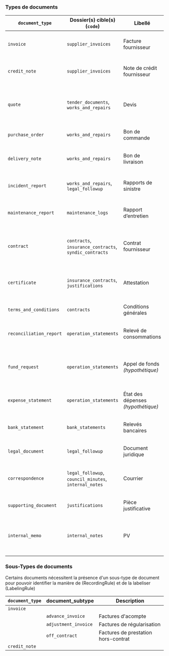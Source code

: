 ### Types de documents

| `document_type`         | Dossier(s) cible(s) (`code`)                           | Libellé                            | Description / Usage                                          |
| ----------------------- | ------------------------------------------------------ | ---------------------------------- | ------------------------------------------------------------ |
| `invoice`               | `supplier_invoices`                                    | Facture fournisseur                | Document comptable à comptabiliser et réconcilier            |
| `credit_note`           | `supplier_invoices`                                    | Note de crédit fournisseur         | Note de crédit liée à une facture précédente                 |
| `quote`                 | `tender_documents`, `works_and_repairs`                | Devis                              | Proposition chiffrée, rattachable à un dossier travaux ou sinistre |
| `purchase_order`        | `works_and_repairs`                                    | Bon de commande                    | Validation d’engagement de dépenses                          |
| `delivery_note`         | `works_and_repairs`                                    | Bon de livraison                   | Justifie qu’un service ou une marchandise a été livré        |
| `incident_report`       | `works_and_repairs`, `legal_followup`                  | Rapports de sinistre               | Document décrivant un problème ou dégât                      |
| `maintenance_report`    | `maintenance_logs`                                     | Rapport d’entretien                | Suivi régulier, ex. extincteurs, ascenseurs                  |
| `contract`              | `contracts`, `insurance_contracts`, `syndic_contracts` | Contrat fournisseur                | Engagement contractuel formel (nettoyage, assurance, etc.)   |
| `certificate`           | `insurance_contracts`, `justifications`                | Attestation                        | Preuve de conformité, certificat de contrôle ou d’assurance  |
| `terms_and_conditions`  | `contracts`                                            | Conditions générales               | Pièce annexe souvent non pertinente                          |
| `reconciliation_report` | `operation_statements`                                 | Relevé de consommations            | Répartition ou données de consommation (eau, gaz…)           |
| `fund_request`          | `operation_statements`                                 | Appel de fonds *(hypothétique)*    | Document sollicitant un paiement d'avance ou une participation |
| `expense_statement`     | `operation_statements`                                 | État des dépenses *(hypothétique)* | Détail ou synthèse des charges engagées                      |
| `bank_statement`        | `bank_statements`                                      | Relevés bancaires                  | Mouvement sur compte bancaire de l’ACP                       |
| `legal_document`        | `legal_followup`                                       | Document juridique                 | Assignation, ordonnance, etc.                                |
| `correspondence`        | `legal_followup`, `council_minutes`, `internal_notes`  | Courrier                           | Message utile, libre ou informatif (sans pièce formelle)     |
| `supporting_document`   | `justifications`                                       | Pièce justificative                | RIB, Kbis, attestation URSSAF, etc.                          |
| `internal_memo`         | `internal_notes`                                       | PV                                 | Notes produites par l'application ou une personne de l'équipe |



### Sous-Types de documents

Certains documents nécessitent la présence d'un sous-type de document pour pouvoir identifier la manière de (RecordingRule) et de la labeliser (LabelingRule)

| `document_type` | document_subtype     | Description                         |
| --------------- | -------------------- | ----------------------------------- |
| `invoice`       |                      |                                     |
|                 | `advance_invoice`    | Factures d'acompte                  |
|                 | `adjustment_invoice` | Factures de régularisation          |
|                 | `off_contract`       | Factures de prestation hors-contrat |
| `credit_note`   |                      |                                     |

